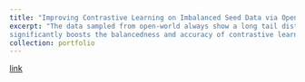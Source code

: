 ```yaml
---
title: "Improving Contrastive Learning on Imbalanced Seed Data via Open-World Sampling"
excerpt: "The data sampled from open-world always show a long tail distribution, further hurting the balancedness of contrastive learning. This paper proposed a unified sampling framework called MAK. It 
significantly boosts the balancedness and accuracy of contrastive learning via strategically sampling additional data. <br/>"
collection: portfolio
---
```


[link](http://xtwusamantha.github.io/files/improving-contrastive-learning-on-imbalanced-data-via-open-world-sampling.pdf)

